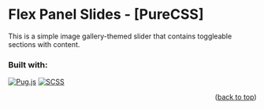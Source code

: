 <!-- Improved compatibility of back-to-top link: See: https://github.com/othneildrew/Best-README-Template/pull/73 -->
<a id="readme-top"></a>

# Flex Panel Slides - [PureCSS]

This is a simple image gallery-themed slider that contains toggleable sections with content.

### Built with:
[![Pug.js][Pug.js]][Pug-url]  [![SCSS][Scss.css]][Scss-url]

<p align="right">(<a href="#readme-top">back to top</a>)</p>

<!-- MARKDOWN LINKS & IMAGES -->
<!-- https://www.markdownguide.org/basic-syntax/#reference-style-links -->
[Pug.js]: https://img.shields.io/badge/Pug-EFCCA3?style=for-the-badge&logo=pug&logoColor=56332B
[Pug-url]: https://pugjs.org/
[Scss.css]: https://img.shields.io/badge/Scss-20232A?style=for-the-badge&logo=sass&logoColor=CC6699
[Scss-url]: https://sass-lang.com/

